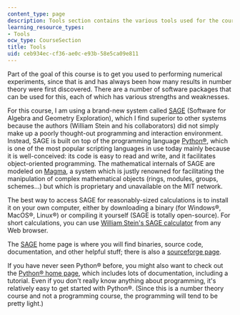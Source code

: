 ```yaml
---
content_type: page
description: Tools section contains the various tools used for the course.
learning_resource_types:
- Tools
ocw_type: CourseSection
title: Tools
uid: ceb934ec-cf36-ae0c-e93b-58e5ca09e811
---
```


Part of the goal of this course is to get you used to performing numerical experiments, since that is and has always been how many results in number theory were first discovered. There are a number of software packages that can be used for this, each of which has various strengths and weaknesses.

For this course, I am using a brand-new system called [SAGE](http://www.sagemath.org/) (Software for Algebra and Geometry Exploration), which I find superior to other systems because the authors (William Stein and his collaborators) did not simply make up a poorly thought-out programming and interaction environment. Instead, SAGE is built on top of the programming language [Python®](http://www.python.org/), which is one of the most popular scripting languages in use today mainly because it is well-conceived: its code is easy to read and write, and it facilitates object-oriented programming. The mathematical internals of SAGE are modeled on [Magma](http://magma.maths.usyd.edu.au/), a system which is justly renowned for facilitating the manipulation of complex mathematical objects (rings, modules, groups, schemes...) but which is proprietary and unavailable on the MIT network.

The best way to access SAGE for reasonably-sized calculations is to install it on your own computer, either by downloading a binary (for Windows®, MacOS®, Linux®) or compiling it yourself (SAGE is totally open-source). For short calculations, you can use [William Stein's SAGE calculator](http://wstein.org/calc/) from any Web browser.

The [SAGE](http://www.sagemath.org/) home page is where you will find binaries, source code, documentation, and other helpful stuff; there is also a [sourceforge page](http://sage.sourceforge.net/).

If you have never seen Python® before, you might also want to check out the [Python® home page](http://www.python.org/), which includes lots of documentation, including a tutorial. Even if you don't really know anything about programming, it's relatively easy to get started with Python®. (Since this is a number theory course and not a programming course, the programming will tend to be pretty light.)